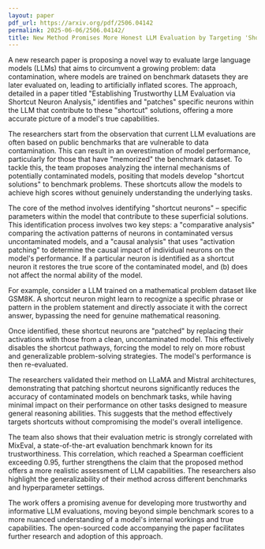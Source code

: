 ```yaml
---
layout: paper
pdf_url: https://arxiv.org/pdf/2506.04142
permalink: 2025-06-06/2506.04142/
title: New Method Promises More Honest LLM Evaluation by Targeting 'Shortcut' Neurons
---
```




A new research paper is proposing a novel way to evaluate large language models (LLMs) that aims to circumvent a growing problem: data contamination, where models are trained on benchmark datasets they are later evaluated on, leading to artificially inflated scores. The approach, detailed in a paper titled "Establishing Trustworthy LLM Evaluation via Shortcut Neuron Analysis," identifies and "patches" specific neurons within the LLM that contribute to these "shortcut" solutions, offering a more accurate picture of a model's true capabilities.

The researchers start from the observation that current LLM evaluations are often based on public benchmarks that are vulnerable to data contamination. This can result in an overestimation of model performance, particularly for those that have "memorized" the benchmark dataset.  To tackle this, the team proposes analyzing the internal mechanisms of potentially contaminated models, positing that models develop "shortcut solutions" to benchmark problems.  These shortcuts allow the models to achieve high scores without genuinely understanding the underlying tasks.

The core of the method involves identifying "shortcut neurons" – specific parameters within the model that contribute to these superficial solutions.  This identification process involves two key steps: a "comparative analysis" comparing the activation patterns of neurons in contaminated versus uncontaminated models, and a "causal analysis" that uses "activation patching" to determine the causal impact of individual neurons on the model's performance. If a particular neuron is identified as a shortcut neuron it restores the true score of the contaminated model, and (b) does not affect the normal ability of the model.

For example, consider a LLM trained on a mathematical problem dataset like GSM8K. A shortcut neuron might learn to recognize a specific phrase or pattern in the problem statement and directly associate it with the correct answer, bypassing the need for genuine mathematical reasoning.

Once identified, these shortcut neurons are "patched" by replacing their activations with those from a clean, uncontaminated model. This effectively disables the shortcut pathways, forcing the model to rely on more robust and generalizable problem-solving strategies. The model's performance is then re-evaluated.

The researchers validated their method on LLaMA and Mistral architectures, demonstrating that patching shortcut neurons significantly reduces the accuracy of contaminated models on benchmark tasks, while having minimal impact on their performance on other tasks designed to measure general reasoning abilities. This suggests that the method effectively targets shortcuts without compromising the model's overall intelligence.

The team also shows that their evaluation metric is strongly correlated with MixEval, a state-of-the-art evaluation benchmark known for its trustworthiness.  This correlation, which reached a Spearman coefficient exceeding 0.95, further strengthens the claim that the proposed method offers a more realistic assessment of LLM capabilities.  The researchers also highlight the generalizability of their method across different benchmarks and hyperparameter settings.

The work offers a promising avenue for developing more trustworthy and informative LLM evaluations, moving beyond simple benchmark scores to a more nuanced understanding of a model's internal workings and true capabilities.  The open-sourced code accompanying the paper facilitates further research and adoption of this approach.